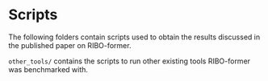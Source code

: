 # Scripts

The following folders contain scripts used to obtain the results discussed in the published paper on RIBO-former.

`other_tools/` contains the scripts to run other existing tools RIBO-former was benchmarked with.